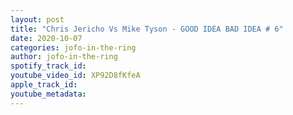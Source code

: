 ```yaml
---
layout: post
title: "Chris Jericho Vs Mike Tyson - GOOD IDEA BAD IDEA # 6"
date: 2020-10-07
categories: jofo-in-the-ring
author: jofo-in-the-ring
spotify_track_id: 
youtube_video_id: XP92D8fKfeA
apple_track_id: 
youtube_metadata: 
---
```

